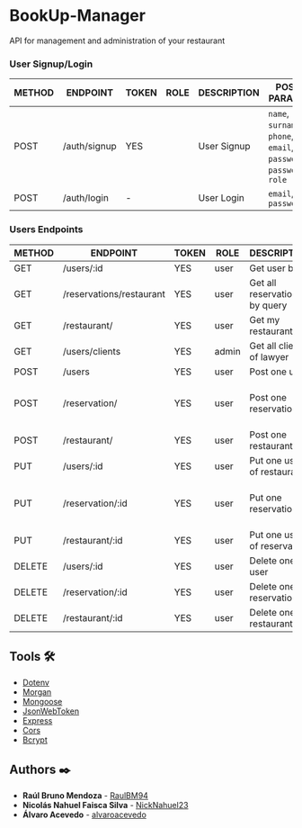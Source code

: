# BookUp-Manager

API for management and administration of your restaurant

### User Signup/Login

METHOD | ENDPOINT         | TOKEN | ROLE | DESCRIPTION              | POST PARAMS                                                                                   | RETURNS
-------|------------------|-------|------|--------------------------|-----------------------------------------------------------------------------------------------|--------------------
POST   | /auth/signup     | YES   |      | User Signup              | `name`, `surname`, `phone`, `email`, `password`, `password`, `role` | `token`
POST   | /auth/login      | -     |      | User Login               | `email`, `password`                                             | `token`

### Users Endpoints

METHOD | ENDPOINT         | TOKEN | ROLE | DESCRIPTION              | POST PARAMS                                     | RETURNS
-------|------------------|-------|------|--------------------------|-------------------------------------------------|--------------------
GET    | /users/:id | YES | user | Get user by Id |  | `userById`
GET    | /reservations/restaurant | YES | user | Get all reservations by query |  | `[reservations Object]`
GET    | /restaurant/ | YES | user | Get my restaurant | | `[restaurant Object]` 
GET    | /users/clients | YES | admin | Get all clients of lawyer |  | `[clients Object]`
POST    | /users | YES | user | Post one user | `name`, `surname`, `email`, `password` | `new user`
POST    | /reservation/ | YES | user | Post one reservation | `date`, `shift`, `hour`,`restaurant_id`,`table_id`,`customer_name`, `customer_phone`,`customer_email`, `people`, `notes`, `confirmed` | `new reservation Object`
POST    | /restaurant/ | YES | user | Post one restaurant | `name`, `direction`, `has_breakfast`, `has_lunch`,`has_dinner`,`owner_id`,`num_tables` | `new restaurant`
PUT     | /users/:id | YES | user | Put one user of restaurant | `userId`, `email`, `password` | `modified Object`
PUT     | /reservation/:id | YES | user | Put one reservation | `date`, `shift`, `hour`,`restaurant_id`,`table_id`,`customer_name`, `customer_phone`,`customer_email`, `people`, `notes`, `confirmed` | `modified Object`
PUT     | /restaurant/:id | YES | user | Put one user of reservation | `name`, `direction`, `has_breakfast`, `has_lunch`,`has_dinner`,`owner_id`,`num_tables` | `modified Object`
DELETE  | /users/:id | YES | user | Delete one user | `userId` | `delete user`
DELETE  | /reservation/:id | YES | user | Delete one reservation | `restaurantId` | `delete reservation`
DELETE  | /restaurant/:id | YES | user | Delete one restaurant | `restaurantId` | `delete restaurant`

## Tools 🛠️

* [Dotenv](https://www.npmjs.com/package/dotenv)
* [Morgan](https://www.npmjs.com/package/morgan)
* [Mongoose](https://www.npmjs.com/package/mongoose)
* [JsonWebToken](https://www.npmjs.com/package/jwt)
* [Express](https://www.npmjs.com/package/express)
* [Cors](https://www.npmjs.com/package/cors)
* [Bcrypt](https://www.npmjs.com/package/bcrypt)

## Authors ✒️

* **Raúl Bruno Mendoza** - [RaulBM94](https://github.com/RaulBM94)
* **Nicolás Nahuel Faisca Silva** - [NickNahuel23](https://github.com/NickNahuel23)
* **Álvaro Acevedo** - [alvaroacevedo](https://github.com/alvaroacevedo)
